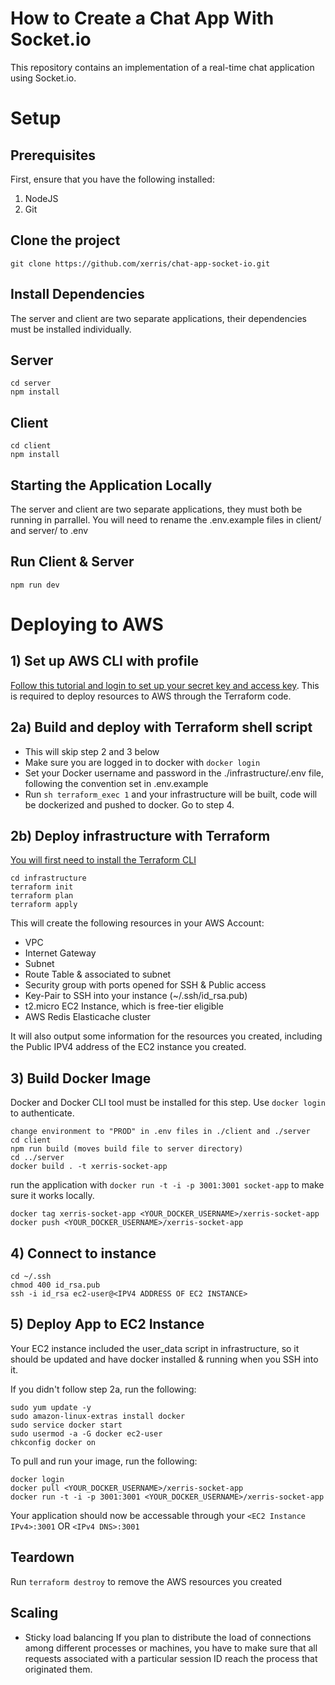 # How to Create a Chat App With Socket.io

This repository contains an implementation of a real-time chat application using Socket.io.

# Setup

## Prerequisites

First, ensure that you have the following installed:

1. NodeJS
2. Git

## Clone the project

```
git clone https://github.com/xerris/chat-app-socket-io.git
```

## Install Dependencies

The server and client are two separate applications, their dependencies must be installed individually.

## Server

```
cd server
npm install
```

## Client

```
cd client
npm install
```

## Starting the Application Locally

The server and client are two separate applications, they must both be running in parrallel. You will need to rename the .env.example files in client/ and server/ to .env

## Run Client & Server

```
npm run dev
```

# Deploying to AWS

## 1) Set up AWS CLI with profile

[Follow this tutorial and login to set up your secret key and access key](https://docs.aws.amazon.com/polly/latest/dg/setup-aws-cli.html). This is required to deploy resources to AWS through the Terraform code.

## 2a) Build and deploy with Terraform shell script

- This will skip step 2 and 3 below
- Make sure you are logged in to docker with `docker login`
- Set your Docker username and password in the ./infrastructure/.env file, following the convention set in .env.example
- Run `sh terraform_exec 1` and your infrastructure will be built, code will be dockerized and pushed to docker. Go to step 4.

## 2b) Deploy infrastructure with Terraform

[You will first need to install the Terraform CLI](https://learn.hashicorp.com/tutorials/terraform/install-cli)

```
cd infrastructure
terraform init
terraform plan
terraform apply
```

This will create the following resources in your AWS Account:

- VPC
- Internet Gateway
- Subnet
- Route Table & associated to subnet
- Security group with ports opened for SSH & Public access
- Key-Pair to SSH into your instance (~/.ssh/id_rsa.pub)
- t2.micro EC2 Instance, which is free-tier eligible
- AWS Redis Elasticache cluster

It will also output some information for the resources you created, including the Public IPV4 address of the EC2 instance you created.

## 3) Build Docker Image

Docker and Docker CLI tool must be installed for this step. Use `docker login` to authenticate.

```
change environment to "PROD" in .env files in ./client and ./server
cd client
npm run build (moves build file to server directory)
cd ../server
docker build . -t xerris-socket-app
```

run the application with `docker run -t -i -p 3001:3001 socket-app` to make sure it works locally.

```
docker tag xerris-socket-app <YOUR_DOCKER_USERNAME>/xerris-socket-app
docker push <YOUR_DOCKER_USERNAME>/xerris-socket-app
```

## 4) Connect to instance

```
cd ~/.ssh
chmod 400 id_rsa.pub
ssh -i id_rsa ec2-user@<IPV4 ADDRESS OF EC2 INSTANCE>
```

## 5) Deploy App to EC2 Instance

Your EC2 instance included the user_data script in infrastructure, so it should be updated and have docker installed & running when you SSH into it.

If you didn't follow step 2a, run the following:

```
sudo yum update -y
sudo amazon-linux-extras install docker
sudo service docker start
sudo usermod -a -G docker ec2-user
chkconfig docker on
```

To pull and run your image, run the following:

```
docker login
docker pull <YOUR_DOCKER_USERNAME>/xerris-socket-app
docker run -t -i -p 3001:3001 <YOUR_DOCKER_USERNAME>/xerris-socket-app
```

Your application should now be accessable through your `<EC2 Instance IPv4>:3001` OR `<IPv4 DNS>:3001`

## Teardown

Run `terraform destroy` to remove the AWS resources you created

## Scaling

- Sticky load balancing
  If you plan to distribute the load of connections among different processes or machines, you have to make sure that all requests associated with a particular session ID reach the process that originated them.
